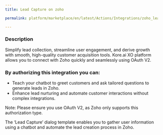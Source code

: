 ```yaml
---
title: Lead Capture on zoho

permalink: platform/marketplace/en/latest/Actions/Integrations/zoho_leadCapture

---
```


### Description

Simplify lead collection, streamline user engagement, and derive growth with smooth, high-quality customer acquisition tools. Kore.ai XO platform allows you to connect with Zoho quickly and seamlessly using OAuth V2. 

### By authorizing this integration you can:
- Teach your chatbot to greet customers and ask tailored questions to generate leads in Zoho. 
- Enhance lead nurturing and automate customer interactions without complex integrations. 

Note: Please ensure you use OAuth V2, as Zoho only supports this authorization type.

The ‘Lead Capture’ dialog template enables you to gather user information using a chatbot and automate the lead creation process in Zoho.
